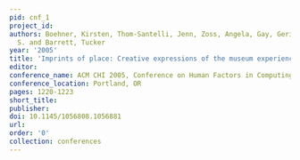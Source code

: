 ```yaml
---
pid: cnf_1
project_id: 
authors: Boehner, Kirsten, Thom-Santelli, Jenn, Zoss, Angela, Gay, Geri, Hall, Justin
  S. and Barrett, Tucker
year: '2005'
title: 'Imprints of place: Creative expressions of the museum experience'
editor: 
conference_name: ACM CHI 2005, Conference on Human Factors in Computing Systems
conference_location: Portland, OR
pages: 1220-1223
short_title: 
publisher: 
doi: 10.1145/1056808.1056881
url: 
order: '0'
collection: conferences
---
```

